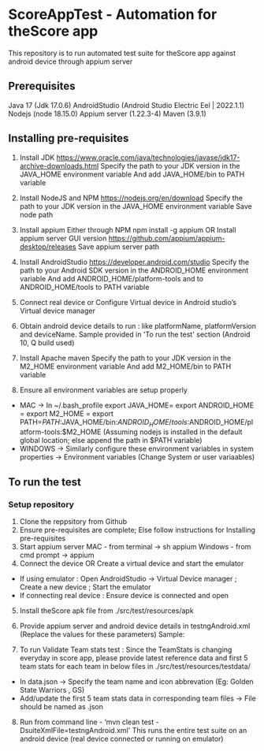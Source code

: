 # ScoreAppTest - Automation for theScore app
This repository is to run automated test suite for theScore app against android device through appium server

## Prerequisites
Java 17 (Jdk 17.0.6)
AndroidStudio (Android Studio Electric Eel | 2022.1.1)
Nodejs (node 18.15.0) 
Appium server (1.22.3-4)
Maven (3.9.1)

## Installing pre-requisites
1. Install JDK https://www.oracle.com/java/technologies/javase/jdk17-archive-downloads.html
Specify the path to your JDK version in the JAVA_HOME environment variable
And add JAVA_HOME/bin to PATH variable

2. Install NodeJS and NPM
https://nodejs.org/en/download
Specify the path to your JDK version in the JAVA_HOME environment variable
Save node path

3. Install appium 
Either through NPM
npm install -g appium
OR
Install appium server GUI version https://github.com/appium/appium-desktop/releases
Save appium server path

4. Install AndroidStudio
https://developer.android.com/studio
Specify the path to your Android SDK version in the ANDROID_HOME environment variable
And add ANDROID_HOME/platform-tools and to ANDROID_HOME/tools to PATH variable

5. Connect real device or Configure Virtual device in Android studio’s Virtual device manager

6. Obtain android device details to run : like platformName, platformVersion and deviceName. Sample provided in 'To run the test' section
(Android 10, Q build used)

7. Install Apache maven 
Specify the path to your JDK version in the M2_HOME environment variable
And add M2_HOME/bin to PATH variable

8. Ensure all environment variables are setup properly 
- MAC -> In ~/.bash_profile
export JAVA_HOME=<jdk path>
export ANDROID_HOME =<android sdk path>
export M2_HOME = <maven path installed>
export PATH=${PATH}:$JAVA_HOME/bin:$ANDROID_HOME/tools:$ANDROID_HOME/platform-tools:$M2_HOME
(Assuming nodejs is installed in the default global location; else append the path in $PATH variable)
- WINDOWS -> Similarly configure these environment variables in system properties -> Environment variables (Change System or user variaables)



## To run the test
### Setup repository
1. Clone the reppsitory from Github
2. Ensure pre-requisites are complete; Else follow instructions for Installing pre-requisites
3. Start appium server
MAC - from terminal -> sh appium
Windows - from cmd prompt -> appium 
4. Connect the device OR Create a virtual device and start the emulator
- If using emulator : Open AndroidStudio -> Virtual Device manager ; Create a new device ; Start the emulator
- If connecting real device : Ensure device is connected and open

5. Install theScore apk file from ./src/test/resources/apk 

6. Provide appium server and android device details in testngAndroid.xml (Replace the values for these parameters)
Sample:
<parameter name="platformName" value="Android"></parameter>
<parameter name="platformVersion" value="10"></parameter>
<parameter name="deviceName" value="Pixel-6"></parameter>
<parameter name="appiumRemoteHost" value="http://127.0.0.1"></parameter>
<parameter name="appiumPort" value="4723"></parameter>
<parameter name="appiumRemotePath" value="/wd/hub/"></parameter>


7. To run Validate Team stats test : Since the TeamStats is changing everyday in score app, please provide latest reference data and first 5 team stats for each team in below files in ./src/test/resources/testdata/
- In data.json -> Specify the team name and icon abbrevation (Eg: Golden State Warriors , GS)
- Add/update the first 5 team stats data in corresponding team files -> File should be named as <Team name as displayed in app>.json

8. Run from command line - 
‘mvn clean test -DsuiteXmlFile=testngAndroid.xml'
This runs the entire test suite on an android device (real device connected or running on emulator)

